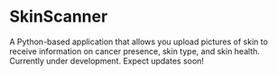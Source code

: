 # SkinScanner
 A Python-based application that allows you upload pictures of skin to receive information on cancer presence, skin type, and skin health. Currently under development. Expect updates soon!
